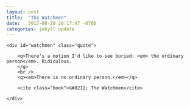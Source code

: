 ```yaml
---
layout: post
title:  "The Watchmen"
date:   2017-08-20 20:17:47 -0700
categories: jekyll update
---
```


<div id="watchmen-wrapper" class="quote-wrapper">

	<div id="watchmen" class="quote">

		<q>There's a notion I'd like to see buried: <em> the ordinary person</em>. Ridiculous. 
		</q>
		<br />
		<q><em>There is no ordinary person.</em></q>

		<cite class="book">&#8212; The Watchmen</cite>

	</div>

</div>